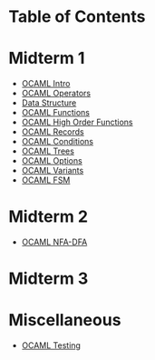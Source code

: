 # Table of Contents

# Midterm 1
- <a href="https://github.com/lamula21/cheat-sheets/blob/main/ocaml/OCAML%20Intro.md">OCAML Intro</a>
- <a href="https://github.com/lamula21/cheat-sheets/blob/main/ocaml/OCAML%20Operators.md">OCAML Operators</a>
- <a href="https://github.com/lamula21/cheat-sheets/blob/main/ocaml/OCAML%20Data%20Structure.md">Data Structure</a>
- <a href="https://github.com/lamula21/cheat-sheets/blob/main/ocaml/OCAML%20Functions.md">OCAML Functions</a>
- <a href="https://github.com/lamula21/cheat-sheets/blob/main/ocaml/OCAML%20High%20Order%20Functions.md">OCAML High Order Functions</a>
- <a href="https://github.com/lamula21/cheat-sheets/blob/main/ocaml/OCAML%20Records.md">OCAML Records</a>
- <a href="https://github.com/lamula21/cheat-sheets/blob/main/ocaml/OCAML%20Conditions.md">OCAML Conditions</a>
- <a href="https://github.com/lamula21/cheat-sheets/blob/main/ocaml/OCAML%20Trees.md">OCAML Trees</a>
- <a href="https://github.com/lamula21/cheat-sheets/blob/main/ocaml/OCAML%20Options.md">OCAML Options</a>
- <a href="https://github.com/lamula21/cheat-sheets/blob/main/ocaml/OCAML%20Variants.md"> OCAML Variants</a>
- <a href="">OCAML FSM</a>

# Midterm 2
- <a href="https://github.com/lamula21/cheat-sheets/blob/main/ocaml/OCAML%20NFA-DFA.md">OCAML NFA-DFA</a>


# Midterm 3

# Miscellaneous
- <a href="">OCAML Testing</a>
